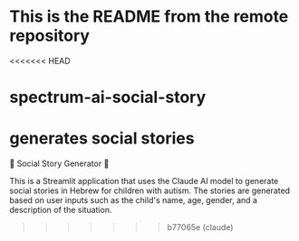 # This is the README from the remote repository

<<<<<<< HEAD
# spectrum-ai-social-story
generates social stories
=======
🧠 Social Story Generator 🧩

This is a Streamlit application that uses the Claude AI model to generate social stories in Hebrew for children with autism.
The stories are generated based on user inputs such as the child's name, age, gender, and a description of the situation.
>>>>>>> b77065e (claude)

